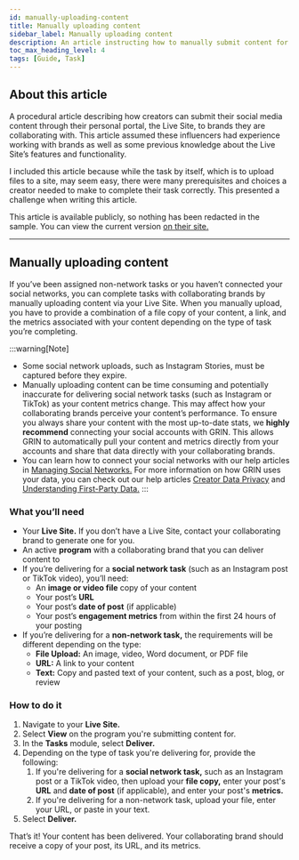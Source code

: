 ```yaml
---
id: manually-uploading-content
title: Manually uploading content
sidebar_label: Manually uploading content
description: An article instructing how to manually submit content for brands
toc_max_heading_level: 4
tags: [Guide, Task]
---
```


## About this article

A procedural article describing how creators can submit their social media content through their personal portal, the Live Site, to brands they are collaborating with. This article assumed these influencers had experience working with brands as well as some previous knowledge about the Live Site’s features and functionality.

I included this article because while the task by itself, which is to upload files to a site, may seem easy, there were many prerequisites and choices a creator needed to make to complete their task correctly. This presented a challenge when writing this article.

This article is available publicly, so nothing has been redacted in the sample. You can view the current version [on their site.](https://help.grin.co/docs/manually-uploading-content)

<hr></hr>

## Manually uploading content

If you’ve been assigned non-network tasks or you haven’t connected your social networks, you can complete tasks with collaborating brands by manually uploading content via your Live Site. When you manually upload, you have to provide a combination of a file copy of your content, a link, and the metrics associated with your content depending on the type of task you’re completing.

:::warning[Note]

* Some social network uploads, such as Instagram Stories, must be captured before they expire.
* Manually uploading content can be time consuming and potentially inaccurate for delivering social network tasks (such as Instagram or TikTok) as your content metrics change. This may affect how your collaborating brands perceive your content’s performance. To ensure you always share your content with the most up-to-date stats, we **highly recommend** connecting your social accounts with GRIN. This allows GRIN to automatically pull your content and metrics directly from your accounts and share that data directly with your collaborating brands.
* You can learn how to connect your social networks with our help articles in [Managing Social Networks.](https://help.grin.co/v1/docs/managing-social-networks) For more information on how GRIN uses your data, you can check out our help articles [Creator Data Privacy](https://help.grin.co/v1/docs/creator-data-privacy) and [Understanding First-Party Data.](https://help.grin.co/v1/docs/understanding-first-party-data)
:::

### What you’ll need

* Your **Live Site.** If you don’t have a Live Site, contact your collaborating brand to generate one for you.
* An active **program** with a collaborating brand that you can deliver content to
* If you’re delivering for a **social network task** (such as an Instagram post or TikTok video), you’ll need: 
    * An **image or video file** copy of your content
    * Your post’s **URL** 
    * Your post’s **date of post** (if applicable)
    * Your post’s **engagement metrics** from within the first 24 hours of your posting
* If you’re delivering for a **non-network task,** the requirements will be different depending on the type:
    * **File Upload:** An image, video, Word document, or PDF file
    * **URL:** A link to your content
    * **Text:** Copy and pasted text of your content, such as a post, blog, or review

### How to do it

1. Navigate to your **Live Site.**
2. Select **View** on the program you're submitting content for.
3. In the **Tasks** module, select **Deliver.**
4. Depending on the type of task you're delivering for, provide the following:
    1. If you're delivering for a **social network task,** such as an Instagram post or a TikTok video, then upload your **file copy,** enter your post's **URL** and **date of post** (if applicable), and enter your post's **metrics.**
    2. If you're delivering for a non-network task, upload your file, enter your URL, or paste in your text.
5. Select **Deliver.**

That’s it! Your content has been delivered. Your collaborating brand should receive a copy of your post, its URL, and its metrics.